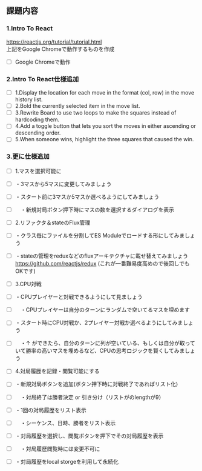 ## 課題内容
### 1.Intro To React
https://reactjs.org/tutorial/tutorial.html  
上記をGoogle Chromeで動作するものを作成

- [ ] Google Chromeで動作

### 2.Intro To React仕様追加
- [ ] 1.Display the location for each move in the format (col, row) in the move history list.
- [ ] 2.Bold the currently selected item in the move list.
- [ ] 3.Rewrite Board to use two loops to make the squares instead of hardcoding them.
- [ ] 4.Add a toggle button that lets you sort the moves in either ascending or descending order.
- [ ] 5.When someone wins, highlight the three squares that caused the win.

### 3.更に仕様追加
- [ ] 1.マスを選択可能に
- [ ] ・3マスから5マスに変更してみましょう
- [ ] ・スタート前に3マスか5マスか選べるようにしてみましょう
- [ ] 　・新規対局ボタン押下時にマスの数を選択するダイアログを表示

- [ ] 2.リファクタ＆stateのFlux管理
- [ ] ・クラス毎にファイルを分割してES Moduleでロードする形にしてみましょう
- [ ] ・stateの管理をreduxなどのfluxアーキテクチャに載せ替えてみましょう　https://github.com/reactjs/redux  (これが一番難易度高めので後回しでもOKです)

- [ ] 3.CPU対戦
- [ ] ・CPUプレイヤーと対戦できるようにして見ましょう
- [ ] 　・CPUプレイヤーは自分のターンにランダムで空いてるマスを埋めます
- [ ] ・スタート時にCPU対戦か、2プレイヤー対戦か選べるようにしてみましょう
- [ ] 　・↑ ができたら、自分のターンに列が空いている、もしくは自分が取っていて勝率の高いマスを埋めるなど、CPUの思考ロジックを賢くしてみましょう

- [ ] 4.対局履歴を記録・閲覧可能にする
- [ ] ・新規対局ボタンを追加(ボタン押下時に対戦終了であればリスト化)
- [ ] 　・対局終了は勝者決定 or 引き分け（リストがのlengthが9）
- [ ] ・1回の対局履歴をリスト表示
- [ ] 　・シーケンス、日時、勝者をリスト表示
- [ ] ・対局履歴を選択し、閲覧ボタンを押下でその対局履歴を表示
- [ ] 　・対局履歴閲覧時には変更不可に
- [ ] ・対局履歴をlocal storgeを利用して永続化
